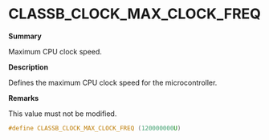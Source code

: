 # CLASSB_CLOCK_MAX_CLOCK_FREQ

**Summary**

Maximum CPU clock speed.

**Description**

Defines the maximum CPU clock speed for the microcontroller.

**Remarks**

This value must not be modified.

```c
#define CLASSB_CLOCK_MAX_CLOCK_FREQ (120000000U)
```

